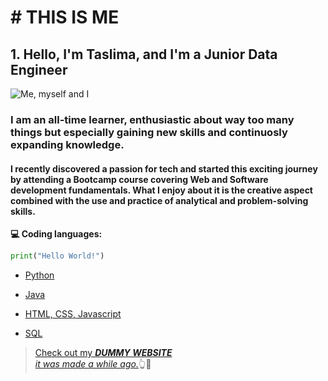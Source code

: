 
# # THIS IS **ME** 
## 1. Hello, I'm Taslima, and I'm a Junior Data Engineer
![Me, myself and I](https://media.licdn.com/dms/image/D4D03AQHfYPUn6Kn76g/profile-displayphoto-shrink_800_800/0/1692108530813?e=1709769600&v=beta&t=3XymdxhyArMcNEzX7obWO-_uY29OgOo7m5eKDeY4fYY)

### I am an all-time learner, enthusiastic about way too many things but especially gaining new skills and continuosly expanding knowledge.

#### I recently discovered a passion for tech and started this exciting journey by attending a Bootcamp course covering Web and Software development fundamentals. What I enjoy about it is the creative aspect combined with the use and practice of analytical and problem-solving skills.

**💻 Coding languages:**
```python
print("Hello World!")
```
 - [Python](#)

 - [Java](#)

 - [HTML, CSS, Javascript](#)
 
 - [SQL](#)

 

 <!-- headings -->

 <a id="item-one"></a>


>[Check out my ***DUMMY WEBSITE***<br> *it was made a while ago.*](https://taslimahossain.com/)👆👀









<!--

### Hi there 👋

**taslimahossain/taslimahossain** is a ✨ _special_ ✨ repository because its `README.md` (this file) appears on your GitHub profile.

Here are some ideas to get you started:

- 🔭 I’m currently working on ...
- 🌱 I’m currently learning ...
- 👯 I’m looking to collaborate on ...
- 🤔 I’m looking for help with ...
- 💬 Ask me about ...
- 📫 How to reach me: ...
- 😄 Pronouns: ...
- ⚡ Fun fact: ...
-->
